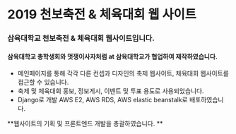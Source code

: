 # 2019 천보축전 & 체육대회 웹 사이트

### 삼육대학교 천보축전 & 체육대회 웹사이트입니다.
#### 삼육대학교 총학생회와 멋쟁이사자처럼 at 삼육대학교가 협업하여 제작하였습니다.
- 메인페이지를 통해 각각 다른 컨셉과 디자인의 축제 웹사이트, 체육대회 웹사이트를 접근할 수 있습니다.
- 축제 및 체육대회 홍보, 정보게시, 이벤트 및 투표 용도로 사용되었습니다.
- Django로 개발 AWS E2, AWS RDS, AWS elastic beanstalk로 배포하였습니다.

**웹사이트의 기획 및 프론트엔드 개발을 총괄하였습니다. **

